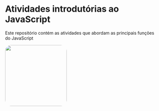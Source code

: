 # Atividades introdutórias ao JavaScript

Este repositório contém as atividades que abordam as principais funções do JavaScript

<img src="https://upload.wikimedia.org/wikipedia/commons/6/6a/JavaScript-logo.png" width="200" style="border-radius: 20px" />
